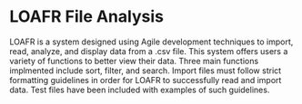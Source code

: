 # LOAFR File Analysis
LOAFR is a system designed using Agile development techniques to import, read, analyze, and display
data from a .csv file. This system offers users a variety of functions to better view their data.
Three main functions implmented include sort, filter, and search. Import files must follow strict
formatting guidelines in order for LOAFR to successfully read and import data. Test files have been
included with examples of such guidelines. 
